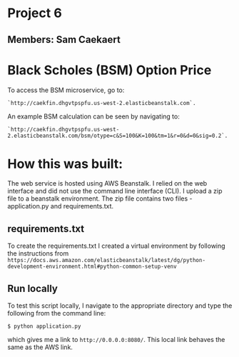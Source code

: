 # Project 6
## Members: Sam Caekaert


# Black Scholes (BSM) Option Price

To access the BSM microservice, go to:
```
`http://caekfin.dhgvtpspfu.us-west-2.elasticbeanstalk.com`.
```


An example BSM calculation can be seen by navigating to:
```    
`http://caekfin.dhgvtpspfu.us-west-2.elasticbeanstalk.com/bsm/otype=c&S=100&K=100&tm=1&r=0&d=0&sig=0.2`.
```

# How this was built:

The web service is hosted using AWS Beanstalk. I relied on the web interface and did not use the command line interface (CLI). I upload a zip file to a beanstalk environment. The zip file contains two files - application.py and requirements.txt. 

## requirements.txt

To create the requirements.txt I created a virtual environment by following the instructions from `https://docs.aws.amazon.com/elasticbeanstalk/latest/dg/python-development-environment.html#python-common-setup-venv`


## Run locally

To test this script locally, I navigate to the appropriate directory and type the following from the command line:
    
```
$ python application.py
```

which gives me a link to `http://0.0.0.0:8080/`. This local link behaves the same as the AWS link.
